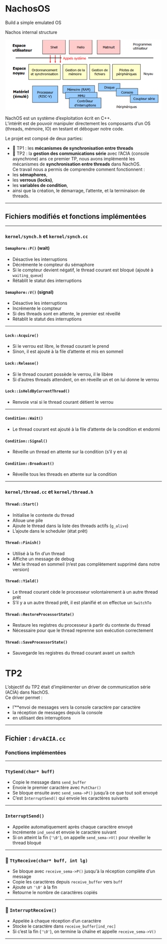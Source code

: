 # NachosOS
Build a simple emulated OS

Nachos internal structure

![alt text](assets/image.png)

NachOS est un système d’exploitation écrit en C++.  
L’intérêt est de pouvoir manipuler directement les composants d’un OS (threads, mémoire, IO)  en testant et déboguer notre code.

Le projet est compsé de deux parties:

- 🔹 TP1 : les **mécanismes de synchronisation entre threads**
- 🔹 TP2 : la **gestion des communications série** avec l’ACIA (console asynchrone)
ans ce premier TP, nous avons implémenté les mécanismes de **synchronisation entre threads** dans NachOS.  
Ce travail nous a permis de comprendre comment fonctionnent :
- les **sémaphores**,
- les **verrous (locks)**,
- les **variables de condition**,
- ainsi que la création, le démarrage, l’attente, et la terminaison de threads.

---

##  Fichiers modifiés et fonctions implémentées

---

###  `kernel/synch.h` et `kernel/synch.cc`

####  `Semaphore::P()` (wait)
- Désactive les interruptions
- Décrémente le compteur du sémaphore
- Si le compteur devient négatif, le thread courant est bloqué (ajouté à `waiting_queue`)
- Rétablit le statut des interruptions

####  `Semaphore::V()` (signal)
- Désactive les interruptions
- Incrémente le compteur
- Si des threads sont en attente, le premier est réveillé
- Rétablit le statut des interruptions

---

####  `Lock::Acquire()`
- Si le verrou est libre, le thread courant le prend
- Sinon, il est ajouté à la file d’attente et mis en sommeil

####  `Lock::Release()`
- Si le thread courant possède le verrou, il le libère
- Si d’autres threads attendent, on en réveille un et on lui donne le verrou

####  `Lock::isHeldByCurrentThread()`
- Renvoie vrai si le thread courant détient le verrou

---

####  `Condition::Wait()`
- Le thread courant est ajouté à la file d’attente de la condition et endormi

####  `Condition::Signal()`
- Réveille un thread en attente sur la condition (s’il y en a)

####  `Condition::Broadcast()`
- Réveille tous les threads en attente sur la condition

---

###  `kernel/thread.cc` et `kernel/thread.h`

####  `Thread::Start()`
- Initialise le contexte du thread
- Alloue une pile
- Ajoute le thread dans la liste des threads actifs (`g_alive`)
- L’ajoute dans le scheduler (état prêt)

####  `Thread::Finish()`
- Utilisé à la fin d’un thread
- Affiche un message de debug
- Met le thread en sommeil (n’est pas complètement supprimé dans notre version)

####  `Thread::Yield()`
- Le thread courant cède le processeur volontairement à un autre thread prêt
- S’il y a un autre thread prêt, il est planifié et on effectue un `SwitchTo`

####  `Thread::RestoreProcessorState()`  
- Restaure les registres du processeur à partir du contexte du thread
- Nécessaire pour que le thread reprenne son exécution correctement

####  `Thread::SaveProcessorState()`  
- Sauvegarde les registres du thread courant avant un switch
# TP2

L’objectif du TP2 était d’implémenter un driver de communication série (ACIA) dans NachOS.  
Ce driver permet :
- l’**envoi de messages vers la console caractère par caractère
- la réception de messages depuis la console
- en utilisant des interruptions

---



##  Fichier : `drvACIA.cc`  
###  Fonctions implémentées

---

###  `TtySend(char* buff)`
- Copie le message dans `send_buffer`
- Envoie le premier caractère avec `PutChar()`
- Se bloque ensuite avec `send_sema->P()` jusqu’à ce que tout soit envoyé
- C’est `InterruptSend()` qui envoie les caractères suivants

---

### `InterruptSend()`
- Appelée automatiquement après chaque caractère envoyé
- Incrémente `ind_send` et envoie le caractère suivant
- Si on atteint la fin (`'\0'`), on appelle `send_sema->V()` pour réveiller le thread bloqué

---

### 🔸 `TtyReceive(char* buff, int lg)`
- Se bloque avec `receive_sema->P()` jusqu'à la réception complète d’un message
- Copie les caractères depuis `receive_buffer` vers `buff`
- Ajoute un `'\0'` à la fin
- Retourne le nombre de caractères copiés

---

### 🔸 `InterruptReceive()`
- Appelée à chaque réception d’un caractère
- Stocke le caractère dans `receive_buffer[ind_rec]`
- Si c’est la fin (`'\0'`), on termine la chaîne et appelle `receive_sema->V()`

---

